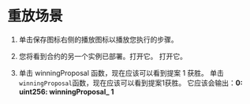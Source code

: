 # 重放场景

1. 单击保存图标右侧的播放图标以播放您执行的步骤。

2. 您将看到合约的另一个实例已部署。打开它。 打开它。

3. 单击 winningProposal 函数，现在应该可以看到提案 1 获胜。
  单击`winningProposal`函数，现在应该可以看到提案1获胜。
  它应该会输出：**0: uint256: winningProposal_ 1**

